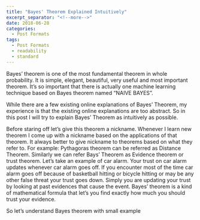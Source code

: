 ```yaml
---
title: "Bayes' Theorem Explained Intuitively"
excerpt_separator: "<!--more-->"
date: 2018-06-28
categories:
  - Post Formats
tags:
  - Post Formats
  - readability
  - standard
---
```


<p>Bayes’ theorem is one of the most fundamental theorem in whole probability. It is simple, elegant, beautiful, very useful and most important theorem. It’s so important that there is actually one machine learning technique based on Bayes theorem named “NAIVE BAYES”.
</p><p>
While there are a few existing online explanations of Bayes’ Theorem, my experience is that the existing online explanations are too abstract. So in this post I will try to explain Bayes’ Theorem as intuitively as possible.
</p><p>
Before staring off let’s give this theorem a nickname. Whenever I learn new theorem I come up with a nickname based on the applications of that theorem. It always better to give nickname to theorems based on what they refer to. For example: Pythagoras theorem can be referred as Distance Theorem. Similarly we can refer Bays’ Theorem as Evidence theorem or trust theorem. Let’s take an example of car alarm. Your trust on car alarm updates whenever car alarm goes off. If you encounter most of the time car alarm goes off because of basketball hitting or bicycle hitting or may be any other false threat your trust goes down. Simply you are updating your trust by looking at past evidences that cause the event. Bayes’ theorem is a kind of mathematical formula that let’s you find exactly how much you should trust your evidence.
</p><p>
So let’s understand Bayes theorem with small example
